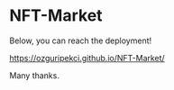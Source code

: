 # NFT-Market

Below, you can reach the deployment!

https://ozguripekci.github.io/NFT-Market/

Many thanks.
